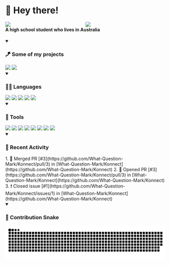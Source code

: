 <h1>👋 Hey there!</h1>


<a href="https://github.com/What-Question-Mark"><img width="50%" align="right" src="https://github-readme-stats.vercel.app/api?username=What-Question-Mark&include_all_commits=true&show_icons=true&include_all_commits=true&theme=monokai&hide_border=True"></a>
<a href="https://github.com/What-Question-Mark"><img width="50%" align="right" src="https://github-readme-stats.vercel.app/api/top-langs/?username=What-Question-Mark&include_all_commits=true&show_icons=true&include_all_commits=true&theme=monokai&hide_border=True&layout=compact"></a>

<h4>A high school student who lives in Australia</h4>

<details open>
    <summary><h3> 🪁 Some of my projects </h3></summary>
    <a href="https://github.com/What-Question-Mark/Konnect"><img src="https://github-readme-stats.vercel.app/api/pin/?username=what-question-mark&repo=konnect&theme=monokai&hide_border=True"></a>
    <a href="https://github.com/What-Question-Mark/birb"><img src="https://github-readme-stats.vercel.app/api/pin/?username=what-question-mark&repo=birb&theme=monokai&hide_border=True"></a>   
</details> 

<details open>
    <summary><h3>👨‍💻 Languages</h3></summary>
    <a href="https://en.wikipedia.org/wiki/HTML"><img src="https://img.shields.io/badge/HTML-E34F26?logo=html5&logoColor=fff&style=for-the-badge"></a>
    <a href="https://en.wikipedia.org/wiki/CSS"><img src="https://img.shields.io/badge/CSS-264DE4?logo=css3&logoColor=fff&style=for-the-badge"></a>
    <a href="https://en.wikipedia.org/wiki/JavaScript"><img src="https://img.shields.io/badge/JAVASCRIPT-F6DF1E?logo=javascript&logoColor=000&style=for-the-badge"></a>
    <a href="https://en.wikipedia.org/wiki/Python_(programming_language)"><img src="https://img.shields.io/badge/PYTHON-4B8BBE?logo=PYTHON&logoColor=fff&style=for-the-badge"></a>
    <a href="https://en.wikipedia.org/wiki/Node.js"><img src="https://img.shields.io/badge/Node.js-43853D?style=for-the-badge&logo=node.js&logoColor=fff"></a>
</details>

<details open>
    <summary><h3>🧰 Tools</h3></summary>
    <a href="https://en.wikipedia.org/wiki/Discord"><img src="https://img.shields.io/badge/Discord%20API-5865F2?style=for-the-badge&logo=discord&logoColor=fff"></a>
    <a href="https://en.wikipedia.org/wiki/MongoDB"><img src="https://img.shields.io/badge/MongoDB-4DB33D?style=for-the-badge&logo=mongodb&logoColor=fff"></a>
    <a href="https://en.wikipedia.org/wiki/Express.js"><img src="https://img.shields.io/badge/Express.js-404D59?style=for-the-badge&logo=express"></a>
    <a href="https://en.wikipedia.org/wiki/Git"><img src="https://img.shields.io/badge/Git-F05032?style=for-the-badge&logo=git&logoColor=fff"></a>
    <a href="https://en.wikipedia.org/wiki/Vercel"><img src="https://img.shields.io/badge/Vercel-000000?style=for-the-badge&logo=vercel&logoColor=white"></a>
    <a href="https://en.wikipedia.org/wiki/Npm_(software)"><img src="https://img.shields.io/badge/NPM-CC3534?style=for-the-badge&logo=npm&logoColor=fff"/></a>
    <a href="https://en.m.wikipedia.org/wiki/Windows_10"><img src="https://img.shields.io/badge/Windows%2010-00ADEF?style=for-the-badge&logo=windows&logoColor=fff"></a>
    <a href="https://en.wikipedia.org/wiki/Visual_Studio_Code"><img src="https://img.shields.io/badge/Visual%20Studio%20Code-007ACC?style=for-the-badge&logo=visual-studio-code&logoColor=fff"></a>
</details>

<details open>
    <summary><h3>📆 Recent Activity</h3></summary>
    <!--START_SECTION:activity-->
1. 🎉 Merged PR [#3](https://github.com/What-Question-Mark/Konnect/pull/3) in [What-Question-Mark/Konnect](https://github.com/What-Question-Mark/Konnect)
2. 💪 Opened PR [#3](https://github.com/What-Question-Mark/Konnect/pull/3) in [What-Question-Mark/Konnect](https://github.com/What-Question-Mark/Konnect)
3. ❗️ Closed issue [#1](https://github.com/What-Question-Mark/Konnect/issues/1) in [What-Question-Mark/Konnect](https://github.com/What-Question-Mark/Konnect)
    <!--END_SECTION:activity-->
</details>

<details open>
    <summary><h3>🐍 Contribution Snake</h3></summary>
    <img src="https://raw.githubusercontent.com/platane/platane/output/github-contribution-grid-snake-dark.svG"/>
</details>
